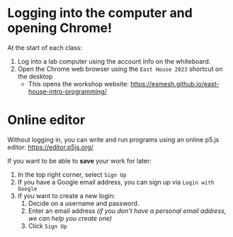 # Logging into the computer and opening Chrome!
At the start of each class:
1. Log into a lab computer using the account info on the whiteboard.
2. Open the Chrome web browser using the `East House 2023` shortcut on the desktop
    - This opens the workshop website: <a href="https://esmesh.github.io/east-house-intro-programming/" target="_blank">https://esmesh.github.io/east-house-intro-programming/</a>

# Online editor
Without logging in, you can write and run programs using an online p5.js editor: <a href="https://editor.p5js.org/" target="_blank">https://editor.p5js.org/</a>

If you want to be able to **save** your work for later:
1. In the top right corner, select `Sign Up`
2. If you have a Google email address, you can sign up via `Login with Google`
3. If you want to create a new login:
    1. Decide on a username and password.
    2. Enter an email address *(if you don't have a personal email address, we can help you create one)*
    3. Click `Sign Up`
